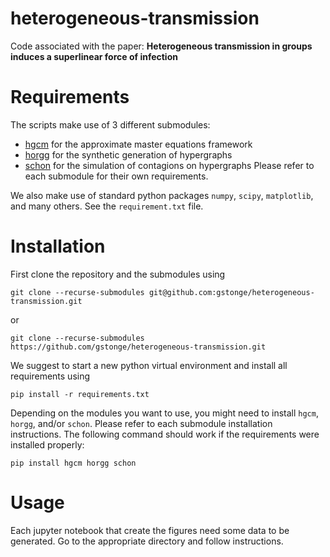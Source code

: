 # heterogeneous-transmission

Code associated with the paper: **Heterogeneous transmission in groups induces a superlinear force of infection**

# Requirements

The scripts make use of 3 different submodules:
- [hgcm](https://github.com/gstonge/hgcm) for the approximate master equations framework
- [horgg](https://github.com/gstonge/horgg) for the synthetic generation of hypergraphs
- [schon](https://github.com/gstonge/schon) for the simulation of contagions on hypergraphs
Please refer to each submodule for their own requirements.

We also make use of standard python packages `numpy`, `scipy`, `matplotlib`,
and many others. See the `requirement.txt` file.

# Installation

First clone the repository and the submodules using

```
git clone --recurse-submodules git@github.com:gstonge/heterogeneous-transmission.git
```

or

```
git clone --recurse-submodules https://github.com/gstonge/heterogeneous-transmission.git
```

We suggest to start a new python virtual environment and install all requirements using
```
pip install -r requirements.txt
```

Depending on the modules you want to use, you might need to install `hgcm`, `horgg`, and/or `schon`.
Please refer to each submodule installation instructions.
The following command should work if the requirements were installed properly:
```
pip install hgcm horgg schon
```

# Usage

Each jupyter notebook that create the figures need some data to be generated. Go to the appropriate
directory and follow instructions.
